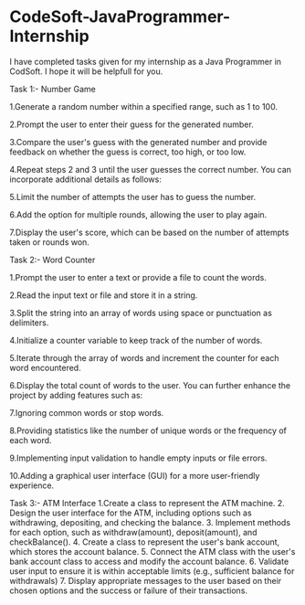 # CodeSoft-JavaProgrammer-Internship
I have completed tasks given for my internship as a Java Programmer in CodSoft. I hope it will be helpfull for you.

Task 1:- Number Game

1.Generate a random number within a specified range, such as 1 to 100.

2.Prompt the user to enter their guess for the generated number.

3.Compare the user's guess with the generated number and provide feedback on whether the guess is correct, too high, or too low.

4.Repeat steps 2 and 3 until the user guesses the correct number. You can incorporate additional details as follows:

5.Limit the number of attempts the user has to guess the number.

6.Add the option for multiple rounds, allowing the user to play again.

7.Display the user's score, which can be based on the number of attempts taken or rounds won.

Task 2:- Word Counter

1.Prompt the user to enter a text or provide a file to count the words.

2.Read the input text or file and store it in a string.

3.Split the string into an array of words using space or punctuation as delimiters.

4.Initialize a counter variable to keep track of the number of words.

5.Iterate through the array of words and increment the counter for each word encountered.

6.Display the total count of words to the user. You can further enhance the project by adding features such as:

7.Ignoring common words or stop words.

8.Providing statistics like the number of unique words or the frequency of each word.

9.Implementing input validation to handle empty inputs or file errors.

10.Adding a graphical user interface (GUI) for a more user-friendly experience.

Task 3:- ATM Interface 1.Create a class to represent the ATM machine. 2. Design the user interface for the ATM, including options such as withdrawing, depositing, and checking the balance. 3. Implement methods for each option, such as withdraw(amount), deposit(amount), and checkBalance(). 4. Create a class to represent the user's bank account, which stores the account balance. 5. Connect the ATM class with the user's bank account class to access and modify the account balance. 6. Validate user input to ensure it is within acceptable limits (e.g., sufficient balance for withdrawals) 7. Display appropriate messages to the user based on their chosen options and the success or failure of their transactions.
